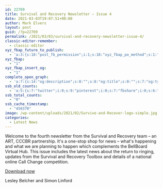 ```yaml
---
id: 22769
title: Survival and Recovery Newsletter – Issue 4
date: 2021-03-03T19:07:51+00:00
author: Mark Elvers
layout: post
guid: /?p=22769
permalink: /2021/03/03/survival-and-recovery-newsletter-issue-4/
classic-editor-remember:
  - classic-editor
xyz_fbap_future_to_publish:
  - 'a:3:{s:18:"post_fb_permission";i:1;s:18:"xyz_fbap_po_method";s:1:"2";s:16:"xyz_fbap_message";s:62:"News item added to the CCCBR website: {POST_TITLE} {PERMALINK}";}'
xyz_fbap:
  - "1"
xyz_fbap_insert_og:
  - "1"
complete_open_graph:
  - 'a:7:{s:14:"og:description";s:0:"";s:8:"og:title";s:0:"";s:7:"og:type";s:0:"";s:12:"twitter:card";s:7:"summary";s:15:"twitter:creator";s:0:"";s:19:"twitter:description";s:0:"";s:8:"og:image";s:0:"";}'
ssb_old_counts:
  - 'a:5:{s:7:"twitter";i:0;s:9:"pinterest";i:0;s:7:"fbshare";i:0;s:6:"reddit";i:0;s:6:"tumblr";N;}'
ssb_total_counts:
  - "0"
ssb_cache_timestamp:
  - "450370"
image: /wp-content/uploads/2021/02/Survive-and-Recover-logo-simple.jpg
categories:
  - Latest News
---
```

Welcome to the fourth newsletter from the Survival and Recovery team – an ART, CCCBR partnership. It&apos;s a one-stop shop for news – what&apos;s happening and what we are planning to happen which complements the BellBoard Virtual Hub. This issue includes the latest news about the return to ringing, updates from the Survival and Recovery Toolbox and details of a national online Call Change competition.

[Download now](https://cccbr.org.uk/wp-content/uploads/2021/03/Survival-Recovery-Newsheet-Issue-4.pdf)

Lesley Belcher and Simon Linford
